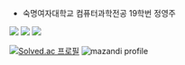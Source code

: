 * 숙명여자대학교 컴퓨터과학전공 19학번 정영주

<a href="https://yeongjujeong1021.tistory.com/" target="_blank"><img src="https://img.shields.io/badge/Tistory-000000?style=flat-square"/></a>
<a href="https://www.acmicpc.net/user/yeongjujeong1021" target="_blank"><img src="https://img.shields.io/badge/BOJ-000000?style=flat-square"/></a>
<a href="https://solved.ac/profile/yeongjujeong1021" target="_blank"><img src="https://img.shields.io/badge/Solved.ac-000000?style=flat-square"/></a>

[![Solved.ac
프로필](http://mazassumnida.wtf/api/v2/generate_badge?boj=yeongjujeong1021)](https://solved.ac/yeongjujeong1021)
![mazandi profile](http://mazandi.herokuapp.com/api?handle=yeongjujeong1021&theme=warm)

<!-- ![Anurag's GitHub stats](https://github-readme-stats.vercel.app/api?username=YeongjuJeong&show_icons=true&theme=radical) -->